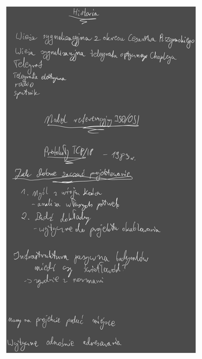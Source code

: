 ![](/Notatki/Semestr%205/Technologie%20sieciowe/Wykłady/Wykład%201/Drawing%202024-10-09%2009.27.18.excalidraw.svg)